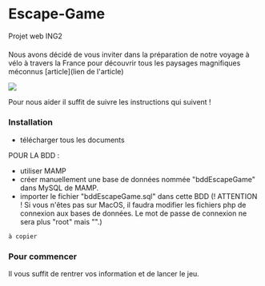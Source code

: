 # Escape-Game
Projet web ING2

####
Nous avons décidé de vous inviter dans la préparation de notre voyage à vélo à travers la France pour découvrir tous les paysages magnifiques méconnus [article](lien de l'article) 

![](https://fr.wikipedia.org/wiki/La_Libert%C3%A9_guidant_le_peuple#/media/Fichier:Eug%C3%A8ne_Delacroix_-_Le_28_Juillet._La_Libert%C3%A9_guidant_le_peuple.jpg)

Pour nous aider il suffit de suivre les instructions qui suivent !

### Installation
- télécharger tous les documents 

POUR LA BDD :
- utiliser MAMP
- créer manuellement une base de données nommée "bddEscapeGame" dans MySQL de MAMP.
- importer le fichier "bddEscapeGame.sql" dans cette BDD (! ATTENTION ! Si vous n'êtes pas sur MacOS, il faudra modifier les fichiers php de connexion aux bases de données. Le mot de passe de connexion ne sera plus "root" mais "".)


```
à copier
```

### Pour commencer
Il vous suffit de rentrer vos information et de lancer le jeu.
